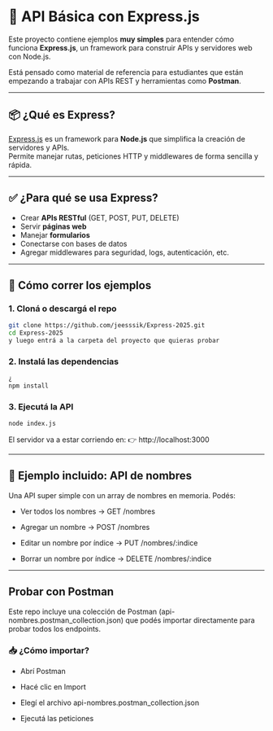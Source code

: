 # 🧪 API Básica con Express.js

Este proyecto contiene ejemplos **muy simples** para entender cómo funciona **Express.js**, un framework para construir APIs y servidores web con Node.js.

Está pensado como material de referencia para estudiantes que están empezando a trabajar con APIs REST y herramientas como **Postman**.

---

## 📦 ¿Qué es Express?

[Express.js](https://expressjs.com/) es un framework para **Node.js** que simplifica la creación de servidores y APIs.  
Permite manejar rutas, peticiones HTTP y middlewares de forma sencilla y rápida.

---

## ✅ ¿Para qué se usa Express?

- Crear **APIs RESTful** (GET, POST, PUT, DELETE)
- Servir **páginas web**
- Manejar **formularios**
- Conectarse con bases de datos
- Agregar middlewares para seguridad, logs, autenticación, etc.

---

## 🚀 Cómo correr los ejemplos

### 1. Cloná o descargá el repo

```bash
git clone https://github.com/jeesssik/Express-2025.git
cd Express-2025
y luego entrá a la carpeta del proyecto que quieras probar
```

### 2. Instalá las dependencias
```bash
¿
npm install
```
### 3. Ejecutá la API
```bash
node index.js
```

El servidor va a estar corriendo en:
👉 http://localhost:3000

---
## 📁 Ejemplo incluido: API de nombres
Una API super simple con un array de nombres en memoria. Podés:

* Ver todos los nombres → GET /nombres

* Agregar un nombre → POST /nombres

* Editar un nombre por índice → PUT /nombres/:indice

* Borrar un nombre por índice → DELETE /nombres/:indice

---

 ## Probar con Postman
Este repo incluye una colección de Postman (api-nombres.postman_collection.json) que podés importar directamente para probar todos los endpoints.

### 📥 ¿Cómo importar?
* Abrí Postman

* Hacé clic en Import

* Elegí el archivo api-nombres.postman_collection.json

* Ejecutá las peticiones
